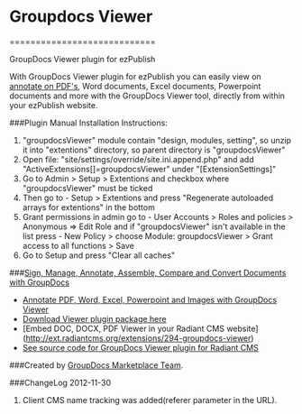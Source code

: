 # Groupdocs Viewer
============================

GroupDocs Viewer plugin for ezPublish

With GroupDocs Viewer plugin for ezPublish you can easily view on [annotate on PDF's](http://groupdocs.com/apps/Viewer), Word documents, Excel documents, Powerpoint documents and more with the GroupDocs Viewer tool, directly from within your ezPublish website.

###Plugin Manual Installation Instructions:
1. "groupdocsViewer" module contain "design, modules, setting", so unzip it into "extentions" directory, so parent directory is "groupdocsViewer"
2. Open file: "site/settings/override/site.ini.append.php" and add "ActiveExtensions[]=groupdocsViewer" under "[ExtensionSettings]"
3. Go to Admin > Setup > Extentions and checkbox where "groupdocsViewer" must be ticked
4. Then go to - Setup > Extentions and press "Regenerate autoloaded arrays for extentions" in the bottom
5. Grant permissions in admin go to - User Accounts > Roles and policies > Anonymous => Edit Role and if "groupdocsViewer" isn't available in the list press - New Policy > choose Module: groupdocsViewer > Grant access to all functions > Save
6. Go to Setup and press "Clear all caches"


###[Sign, Manage, Annotate, Assemble, Compare and Convert Documents with GroupDocs](http://groupdocs.com)
* [Annotate PDF, Word, Excel, Powerpoint and Images with GroupDocs Viewer](http://groupdocs.com/apps/Viewer)
* [Download Viewer plugin package here](https://github.com/groupdocs/radiant-groupdocs-Viewer)
* [Embed DOC, DOCX, PDF Viewer in your Radiant CMS website] (http://ext.radiantcms.org/extensions/294-groupdocs-viewer)
* [See source code for GroupDocs Viewer plugin for Radiant CMS](https://github.com/groupdocs/radiant-groupdocs-Viewer-source)

###Created by [GroupDocs Marketplace Team](http://groupdocs.com/marketplace/).

###ChangeLog
2012-11-30
1.  Client CMS name tracking was added(referer parameter in the URL).